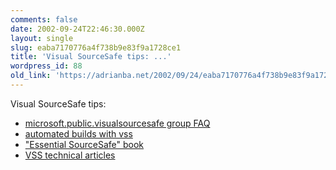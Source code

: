 ```yaml
---
comments: false
date: 2002-09-24T22:46:30.000Z
layout: single
slug: eaba7170776a4f738b9e83f9a1728ce1
title: 'Visual SourceSafe tips: ...'
wordpress_id: 88
old_link: 'https://adrianba.net/2002/09/24/eaba7170776a4f738b9e83f9a1728ce1/'
---
```

Visual SourceSafe tips:

  * [microsoft.public.visualsourcesafe
group FAQ](http://www.michaelis.net/SourceSafe/Faq.htm)
  * [automated
builds with vss](http://www3.primushost.com/~ckollars/autobld.html)
  * ["Essential
SourceSafe" book](http://www.amazon.co.uk/exec/obidos/ASIN/1930919050)
  * [VSS
technical articles](http://msdn.microsoft.com/ssafe/technical/articles.asp)
